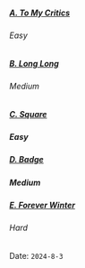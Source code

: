 
<h5><a href="https://codeforces.com/gym/540492/problem/A">A. To My Critics</a></h5><h6>Easy</h6>
<h5><a href="https://codeforces.com/gym/540492/problem/B">B. Long Long</a></h5><h6>Medium</h6>
<h5><a href="https://codeforces.com/gym/540492/problem/C">C. Square</a></h2><h5>Easy</h6>
<h5><a href="https://codeforces.com/gym/540492/problem/D">D. Badge</a></h2><h5>Medium</h6>
<h5><a href="https://codeforces.com/gym/540492/problem/A">E. Forever Winter</a></h5><h6>Hard</h6>




Date: `2024-8-3`

